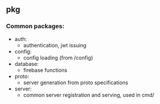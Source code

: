 ## pkg

### Common packages:
- auth:
    - authentication, jwt issuing
- config:
    - config loading (from /config)
- database:
    - firebase functions
- proto:
    - server generation from proto specifications
- server:
    - common server registration and serving, used in cmd/ 